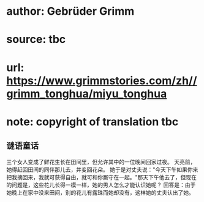 # author: Gebrüder Grimm
# source: tbc
# url: https://www.grimmstories.com/zh//grimm_tonghua/miyu_tonghua
# note: copyright of translation tbc

## 谜语童话 

三个女人变成了鲜花生长在田间里，但允许其中的一位晚间回家过夜。
天亮前，她得赶回田间的同伴那儿去，并变回花朵。
她于是对丈夫说："今天下午如果你来把我摘回来，我就可获得自由，就可和你厮守在一起。"那天下午他去了，但现在的问题是，这些花儿长得一模一样，她的男人怎么才能认识她呢？
回答是：由于她晚上在家中没来田间，别的花儿有露珠而她却没有，这样她的丈夫认出了她。
